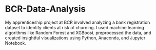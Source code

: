 # BCR-Data-Analysis
My apprenticeship project at BCR involved analyzing a bank registration dataset to identify clients at risk of churning. I used machine learning algorithms like Random Forest and XGBoost, preprocessed the data, and created insightful visualizations using Python, Anaconda, and Jupyter Notebook. 
